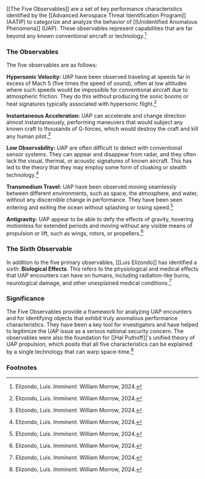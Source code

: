 [[The Five Observables]] are a set of key performance characteristics identified by the [[Advanced Aerospace Threat Identification Program]] (AATIP) to categorize and analyze the behavior of [[Unidentified Anomalous Phenomena]] (UAP). These observables represent capabilities that are far beyond any known conventional aircraft or technology.[^1]

### The Observables

The five observables are as follows:

**Hypersonic Velocity:** UAP have been observed traveling at speeds far in excess of Mach 5 (five times the speed of sound), often at low altitudes where such speeds would be impossible for conventional aircraft due to atmospheric friction. They do this without producing the sonic booms or heat signatures typically associated with hypersonic flight.[^1]

**Instantaneous Acceleration:** UAP can accelerate and change direction almost instantaneously, performing maneuvers that would subject any known craft to thousands of G-forces, which would destroy the craft and kill any human pilot.[^1]

**Low Observability:** UAP are often difficult to detect with conventional sensor systems. They can appear and disappear from radar, and they often lack the visual, thermal, or acoustic signatures of known aircraft. This has led to the theory that they may employ some form of cloaking or stealth technology.[^1]

**Transmedium Travel:** UAP have been observed moving seamlessly between different environments, such as space, the atmosphere, and water, without any discernible change in performance. They have been seen entering and exiting the ocean without splashing or losing speed.[^1]

**Antigravity:** UAP appear to be able to defy the effects of gravity, hovering motionless for extended periods and moving without any visible means of propulsion or lift, such as wings, rotors, or propellers.[^1]

### The Sixth Observable

In addition to the five primary observables, [[Luis Elizondo]] has identified a sixth: **Biological Effects**. This refers to the physiological and medical effects that UAP encounters can have on humans, including radiation-like burns, neurological damage, and other unexplained medical conditions.[^1]

### Significance

The Five Observables provide a framework for analyzing UAP encounters and for identifying objects that exhibit truly anomalous performance characteristics. They have been a key tool for investigators and have helped to legitimize the UAP issue as a serious national security concern. The observables were also the foundation for [[Hal Puthoff]]'s unified theory of UAP propulsion, which posits that all five characteristics can be explained by a single technology that can warp space-time.[^1]

### Footnotes
[^1]: Elizondo, Luis. *Imminent*. William Morrow, 2024.
